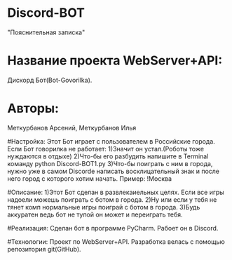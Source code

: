 # Discord-BOT
"Пояснительная записка"

# Название проекта WebServer+API:
Дискорд Бот(Bot-Govorilka).
# Авторы:
Меткурбанов Арсений, Меткурбанов Илья

#Настройка:
Этот Бот играет с пользователем в Российские города.
Если Бот говорилка не работает:
1)Значит он устал.(Роботы тоже нуждаются в отдыхе)
2)Что-бы его разбудить напишите в Terminal команду python Discord-BOT1.py
3)Что-бы поиграть с ним в города, нужно уже в самом Discorde написать восклицательный знак и после него
город с которого хотим начать.
Пример: !Москва

#Описание:
1)Этот Бот сделан в развлекаиельных целях. Если все игры надоели можешь поиграть с ботом в города.
2)Ну или если у тебя не тянет комп нормальные игры поиграй с ботом в города.
3)Будь аккуратен ведь бот не тупой он может и переиграть тебя.

#Реализация:
Сделан бот в программе PyCharm. Рабоет он в Discord.

#Технологии:
Проект по WebServer+API.
Разработка велась с помощью репозитория git(GitHub).